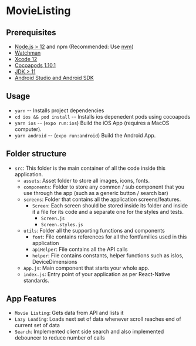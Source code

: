 # MovieListing

## Prerequisites

- [Node.js > 12](https://nodejs.org) and npm (Recommended: Use [nvm](https://github.com/nvm-sh/nvm))
- [Watchman](https://facebook.github.io/watchman)
- [Xcode 12](https://developer.apple.com/xcode)
- [Cocoapods 1.10.1](https://cocoapods.org)
- [JDK > 11](https://www.oracle.com/java/technologies/javase-jdk11-downloads.html)
- [Android Studio and Android SDK](https://developer.android.com/studio)


## Usage

- `yarn` -- Installs project dependencies
- `cd ios && pod install` -- Installs ios depenedent pods using cocoapods
- `yarn ios` -- (`expo run:ios`) Build the iOS App (requires a MacOS computer).
- `yarn android` -- (`expo run:android`) Build the Android App.


## Folder structure

- `src`: This folder is the main container of all the code inside this application.
  - `assets`: Asset folder to store all images, icons, fonts.
  - `components`: Folder to store any common / sub component that you use through the app (such as a generic button / search bar)
  - `screens`: Folder that contains all the application screens/features.
    - `Screen`: Each screen should be stored inside its folder and inside it a file for its code and a separate one for the styles and tests.
      - `Screen.js`
      - `Screen.styles.js`
  - `utils`: Folder all the supporting functions and components
    - `font`: File contains references for all the fontfamilies used in this application
    - `apiHelper`: File contains all the API calls
    - `helper`: File contains constants, helper functions such as isIos, DeviceDimensions
  - `App.js`: Main component that starts your whole app.
  - `index.js`: Entry point of your application as per React-Native standards.

## App Features

- `Movie Listing`: Gets data from API and lists it
- `Lazy Loading`: Loads next set of data whenever scroll reaches end of current set of data
- `Search`: Implemented client side search and also implemented debouncer to reduce number of calls